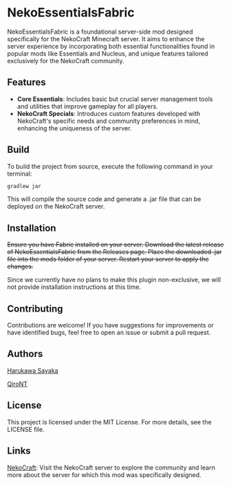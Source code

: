 # NekoEssentialsFabric

NekoEssentialsFabric is a foundational server-side mod designed specifically for the NekoCraft Minecraft server. It aims to enhance the server experience by incorporating both essential functionalities found in popular mods like Essentials and Nucleus, and unique features tailored exclusively for the NekoCraft community.

## Features

- **Core Essentials**: Includes basic but crucial server management tools and utilities that improve gameplay for all players.
- **NekoCraft Specials**: Introduces custom features developed with NekoCraft's specific needs and community preferences in mind, enhancing the uniqueness of the server.

## Build

To build the project from source, execute the following command in your terminal:

```bash
gradlew jar
```

This will compile the source code and generate a .jar file that can be deployed on the NekoCraft server.

## Installation

~~Ensure you have Fabric installed on your server.
Download the latest release of NekoEssentialsFabric from the Releases page.
Place the downloaded .jar file into the mods folder of your server.
Restart your server to apply the changes.~~

Since we currently have no plans to make this plugin non-exclusive, we will not provide installation instructions at this time.

## Contributing

Contributions are welcome! If you have suggestions for improvements or have identified bugs, feel free to open an issue or submit a pull request.

## Authors

[Harukawa Sayaka](https://github.com/BBleae)

[QiroNT](https://github.com/QiroNT)

## License
This project is licensed under the MIT License. For more details, see the LICENSE file.

## Links
[NekoCraft](https://nekocraft.net): Visit the NekoCraft server to explore the community and learn more about the server for which this mod was specifically designed.
